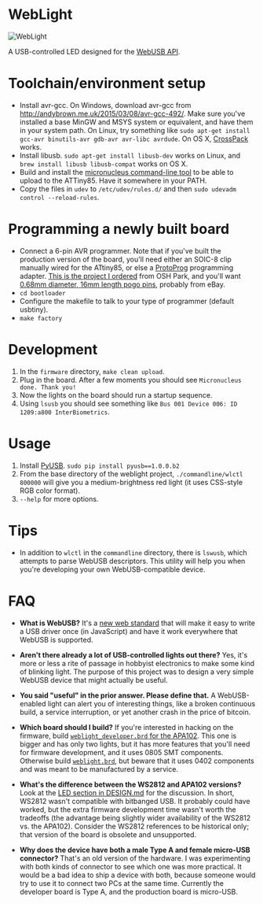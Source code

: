 # WebLight

![WebLight](https://sowbug.github.io/weblight/img/IMG_20151111_091258_sq.jpg)

A USB-controlled LED designed for the
[WebUSB API](https://reillyeon.github.io/webusb/).

Toolchain/environment setup
===

* Install avr-gcc. On Windows, download avr-gcc from
http://andybrown.me.uk/2015/03/08/avr-gcc-492/. Make sure you've
installed a base MinGW and MSYS system or equivalent, and have them in
your system path. On Linux, try something like `sudo apt-get install
gcc-avr binutils-avr gdb-avr avr-libc avrdude`. On OS X,
[CrossPack](https://www.obdev.at/products/crosspack/index.html) works.
* Install libusb. `sudo apt-get install libusb-dev` works on
  Linux, and `brew install libusb libusb-compat` works on OS X.
* Build and install the
  [micronucleus command-line tool](https://github.com/micronucleus/micronucleus/tree/master/commandline)
  to be able to upload to the ATTiny85. Have it somewhere in your PATH.
* Copy the files in `udev` to `/etc/udev/rules.d/` and then `sudo
  udevadm control --reload-rules`.

Programming a newly built board
===

* Connect a 6-pin AVR programmer. Note that if you've built the
  production version of the board, you'll need either an SOIC-8 clip
  manually wired for the ATtiny85, or else a
  [ProtoProg](http://protofusion.org/wordpress/2013/05/open-hardware-pogo-pin-programmer/)
  programming
  adapter. [This is the project I ordered](https://oshpark.com/shared_projects/fqvxyzoH)
  from OSH Park, and you'll want [0.68mm diameter, 16mm length pogo
  pins](http://www.ebay.com/sch/i.html?_trksid=p3984.m570.l1313.TR0.TRC0&_nkw=%09+10pcs+P50-J1+Dia+0.68mm+Length+16mm+75g+Spring+Test.&_sacat=0&_from=R40), probably from eBay.
* `cd bootloader`
* Configure the makefile to talk to your type of programmer (default
  usbtiny).
* `make factory`

Development
===

1. In the `firmware` directory, `make clean upload`.
1. Plug in the board. After a few moments you should see `Micronucleus
   done. Thank you!`
1. Now the lights on the board should run a startup sequence.
1. Using `lsusb` you should see something like `Bus 001 Device 006: ID
   1209:a800 InterBiometrics`.

Usage
===

1. Install [PyUSB](http://walac.github.io/pyusb/). `sudo pip install
pyusb==1.0.0.b2`
1. From the base directory of the weblight project,
`./commandline/wlctl 800000` will give you a medium-brightness red
light (it uses CSS-style RGB color format).
1. `--help` for more options.

Tips
===

* In addition to `wlctl` in the `commandline` directory, there is
`lswusb`, which attempts to parse WebUSB descriptors. This utility
will help you when you're developing your own WebUSB-compatible
device.

FAQ
===

* **What is WebUSB?** It's a [new web
  standard](https://reillyeon.github.io/webusb/) that will make it
  easy to write a USB driver once (in JavaScript) and have it work
  everywhere that WebUSB is supported.

* **Aren't there already a lot of USB-controlled lights out there?**
  Yes, it's more or less a rite of passage in hobbyist electronics to
  make some kind of blinking light. The purpose of this project was to
  design a very simple WebUSB device that might actually be useful.

* **You said "useful" in the prior answer. Please define that.** A
  WebUSB-enabled light can alert you of interesting things, like a
  broken continuous build, a service interruption, or yet another
  crash in the price of bitcoin.

* **Which board should I build?** If you're interested in hacking on
  the firmware, build [`weblight_developer.brd` for the
  APA102](https://github.com/sowbug/weblight/blob/master/hardware/apa102/weblight_developer.brd). This
  one is bigger and has only two lights, but it has more features that
  you'll need for firmware development, and it uses 0805 SMT
  components. Otherwise build
  [`weblight.brd`](https://github.com/sowbug/weblight/blob/master/hardware/apa102/weblight.brd),
  but beware that it uses 0402 components and was meant to be
  manufactured by a service.

* **What's the difference between the WS2812 and APA102 versions?**
  Look at the [LED section in
  DESIGN.md](https://github.com/sowbug/weblight/blob/master/DESIGN.md#led)
  for the discussion. In short, WS2812 wasn't compatible with
  bitbanged USB. It probably could have worked, but the extra firmware
  development time wasn't worth the tradeoffs (the advantage being
  slightly wider availability of the WS2812 vs. the APA102). Consider
  the WS2812 references to be historical only; that version of the
  board is obsolete and unsupported.

* **Why does the device have both a male Type A and female micro-USB
  connector?** That's an old version of the hardware. I was
  experimenting with both kinds of connector to see which one was more
  practical. It would be a bad idea to ship a device with both,
  because someone would try to use it to connect two PCs at the same
  time. Currently the developer board is Type A, and the production
  board is micro-USB.
